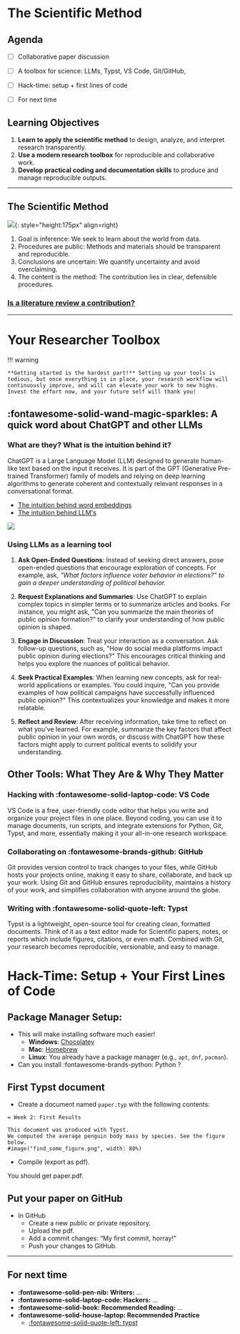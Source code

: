 # The Scientific Method

## Agenda
- [ ] Collaborative paper discussion 
- [ ] A toolbox for science: LLMs, Typst, VS Code, Git/GitHub, 
- [ ] Hack-time: setup + first lines of code 
- [ ] For next time 


## Learning Objectives
1. **Learn to apply the scientific method** to design, analyze, and interpret research transparently.
2. **Use a modern research toolbox** for reproducible and collaborative work.
3. **Develop practical coding and documentation skills** to produce and manage reproducible outputs.


<!-- - Next week -->
<!-- - Python -->
<!-- - Run your first Python script and produce a simple plot -->

---

## The Scientific Method

![](../images/coffee.jpg){: style="height:175px" align=right}

1. Goal is inference: We seek to learn about the world from data.
2. Procedures are public: Methods and materials should be transparent and reproducible.
3. Conclusions are uncertain: We quantify uncertainty and avoid overclaiming.
4. The content is the method: The contribution lies in clear, defensible procedures.

### [Is a literature review a contribution?](https://www.cambridge.org/core/services/aop-cambridge-core/content/view/00B62000B6760AB78E1BD27E32A94C9F/S1049096506060264a.pdf/doing-a-literature-review.pdf?casa_token=szUhrJK1G30AAAAA:yj5nqRIULvP0oFEmACEq9AkAIZPdF8YBt9xWDetabQJwdKzVTZQ3yZvbGszZMNoesDnYgFtim2AA)


---

# Your Researcher Toolbox

!!! warning 

    **Getting started is the hardest part!** Setting up your tools is tedious, but once everything is in place, your research workflow will continuously improve, and will can elevate your work to new highs. Invest the effort now, and your future self will thank you!

## :fontawesome-solid-wand-magic-sparkles: A quick word about ChatGPT and other LLMs 

### What are they? What is the intuition behind it? 

ChatGPT is a Large Language Model (LLM) designed to generate human-like text based on the input it receives. It is part of the GPT (Generative Pre-trained Transformer) family of models and relying on deep learning algorithms to generate coherent and contextually relevant responses in a conversational format.

- [The intuition behind word embeddings](https://www.cs.cmu.edu/~dst/WordEmbeddingDemo/)
- [The intuition behind LLM's](https://ig.ft.com/generative-ai/)

![](https://upload.wikimedia.org/wikipedia/commons/a/a3/Gradient_descent.gif)

### Using LLMs as a learning tool
1. **Ask Open-Ended Questions**: Instead of seeking direct answers, pose open-ended questions that encourage exploration of concepts. For example, ask, *"What factors influence voter behavior in elections?" to gain a deeper understanding of political behavior.*

2. **Request Explanations and Summaries**: Use ChatGPT to explain complex topics in simpler terms or to summarize articles and books. For instance, you might ask, "Can you summarize the main theories of public opinion formation?" to clarify your understanding of how public opinion is shaped.

3. **Engage in Discussion**: Treat your interaction as a conversation. Ask follow-up questions, such as, "How do social media platforms impact public opinion during elections?" This encourages critical thinking and helps you explore the nuances of political behavior.

4. **Seek Practical Examples**: When learning new concepts, ask for real-world applications or examples. You could inquire, "Can you provide examples of how political campaigns have successfully influenced public opinion?" This contextualizes your knowledge and makes it more relatable.

5. **Reflect and Review**: After receiving information, take time to reflect on what you've learned. For example, summarize the key factors that affect public opinion in your own words, or discuss with ChatGPT how these factors might apply to current political events to solidify your understanding.


## Other Tools: What They Are & Why They Matter

### Hacking with **:fontawesome-solid-laptop-code: VS Code**

VS Code is a free, user-friendly code editor that helps you write and organize your project files in one place. Beyond coding, you can use it to manage documents, run scripts, and integrate extensions for Python, Git, Typst, and more, essentially making it your all-in-one research workspace.

### Collaborating on **:fontawesome-brands-github: GitHub**

Git provides version control to track changes to your files, while GitHub hosts your projects online, making it easy to share, collaborate, and back up your work. Using Git and GitHub ensures reproducibility, maintains a history of your work, and simplifies collaboration with anyone around the globe.

### Writing with **:fontawesome-solid-quote-left: Typst**

Typst is a lightweight, open-source tool for creating clean, formatted documents. Think of it as a text editor made for Scientific papers, notes, or reports which include figures, citations, or even math. Combined with Git, your research becomes reproducible, versionable, and easy to manage.


# Hack-Time: Setup + Your First Lines of Code 

## Package Manager Setup:  
- This will make installing software much easier!
    - **Windows**: [Chocolatey](https://chocolatey.org/install)  
    - **Mac**: [Homebrew](https://brew.sh/)  
    - **Linux**: You already have a package manager (e.g., `apt`, `dnf`, `pacman`).  
- Can you install :fontawesome-brands-python: Python ?

## First Typst document
- Create a document named `paper.typ` with the following contents:
```
= Week 2: First Results

This document was produced with Typst.
We computed the average penguin body mass by species. See the figure below.
#image("find_some_figure.png", width: 80%)
```
- Compile (export as pdf).

You should get paper.pdf.

## Put your paper on GitHub
- In GitHub 
  - Create a new public or private repository.
  - Upload the pdf.
  - Add a commit changes: “My first commit, horray!”
  - Push your changes to GitHub.

---

## For next time

- **:fontawesome-solid-pen-nib: Writers:** ...
- **:fontawesome-solid-laptop-code: Hackers:** ...
- **:fontawesome-solid-book: Recommended Reading:** ...
- **:fontawesome-solid-house-laptop: Recommended Practice** 
    - [:fontawesome-solid-quote-left: typst](https://typst.app/docs/tutorial/)

